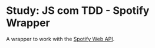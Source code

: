 # Study: JS com TDD - Spotify Wrapper

A wrapper to work with the [Spotify Web API](https://developer.spotify.com/documentation/web-api/).
